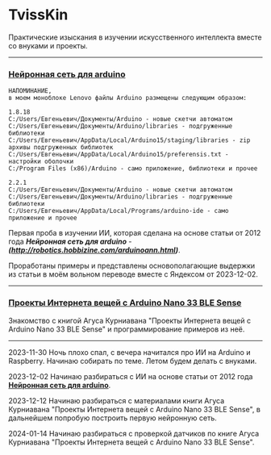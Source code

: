 # TvissKin
Практические изыскания в изучении искусственного интеллекта вместе со внуками и проекты.

---

### [Нейронная сеть для arduino](FirstMeeting/FirstMeeting.md) 


```
НАПОМИНАНИЕ, 
в моем моноблоке Lenovo файлы Arduino размещены следующим образом:

1.8.18
C:/Users/Евгеньевич/Документы/Arduino - новые скетчи автоматом
C:/Users/Евгеньевич/Документы/Arduino/libraries - подгруженные библиотеки
C:/Users/Евгеньевич/AppData/Local/Arduino15/staging/libraries - zip архивы подгруженных библиотек
C:/Users/Евгеньевич/AppData/Local/Arduino15/preferensis.txt - настройки оболочки
C:/Program Files (x86)/Arduino - само приложение, библиотеки и прочее

2.2.1
C:/Users/Евгеньевич/Документы/Arduino - новые скетчи автоматом
C:/Users/Евгеньевич/Документы/Arduino/libraries - подгруженные библиотеки
C:/Users/Евгеньевич/AppData/Local/Programs/arduino-ide - само приложение и прочее 
```
Первая проба в изучении ИИ, которая сделана на основе статьи от 2012 года ***Нейронная сеть для arduino*** - ***(http://robotics.hobbizine.com/arduinoann.html)***. 

Проработаны примеры и представлены основополагающие выдержки из статьи в моём вольном переводе вместе с Яндексом от 2023-12-02.

---


### [Проекты Интернета вещей с Arduino Nano 33 BLE Sense](ArduinoNano33BLESense/ArduinoNano33BLESense.md) 

Знакомство с книгой Агуса Курниавана "Проекты Интернета вещей с Arduino Nano 33 BLE Sense" и программирование примеров из неё. 

---

2023-11-30 Ночь плохо спал, с вечера начитался про ИИ на Arduino и Raspberry. Начинаю собирать по теме. Летом будем делать с внуками.

2023-12-02 Начинаю разбираться с ИИ на основе статьи от 2012 года **[ Нейронная сеть для arduino](http://robotics.hobbizine.com/arduinoann.html)**.

2023-12-12 Начинаю разбираться с материалами книги Агуса Курниавана "Проекты Интернета вещей с Arduino Nano 33 BLE Sense", в дальнейшем попробую построить первую нейронную сеть.

2024-01-14 Начинаю разбираться с проверкой датчиков по книге Агуса Курниавана "Проекты Интернета вещей с Arduino Nano 33 BLE Sense".




